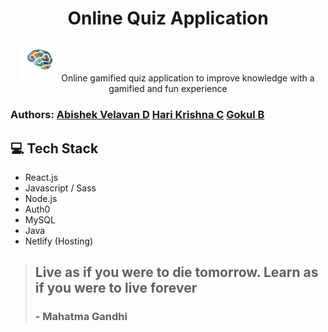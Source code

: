 <h1 align="center">
  Online Quiz Application
</h1>
<p align=center>
<img src="https://raw.githubusercontent.com/abishekvelavan/Online-quiz-application/main/quizoid%20logo%404x-8.png" width="60/" >
Online gamified quiz application to improve knowledge with a gamified and fun experience
</p>
<h3>
  Authors:
  <a href="https://github.com/abishekvelavan">Abishek Velavan D</a>
  <a href="https://github.com/HariKrishna-28">Hari Krishna C</a>
  <a href="https://github.com/gokul-siva-1322">Gokul B</a>
</h3>


## 💻 Tech Stack
- React.js
- Javascript / Sass
- Node.js
- Auth0
- MySQL
- Java
- Netlify (Hosting)



> ## Live as if you were to die tomorrow. Learn as if you were to live forever
> ### - Mahatma Gandhi
